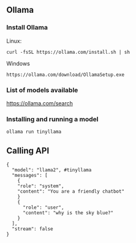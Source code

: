 ## Ollama

### Install Ollama

Linux:
```declarative
curl -fsSL https://ollama.com/install.sh | sh
```

Windows
```declarative
https://ollama.com/download/OllamaSetup.exe
```

### List of models available

https://ollama.com/search

### Installing and running a model

```declarative
ollama run tinyllama
```

## Calling API

```declarative
{
  "model": "llama2", #tinyllama
  "messages": [
    {
    "role": "system",
    "content": "You are a friendly chatbot"
    }
    {
      "role": "user",
      "content": "why is the sky blue?"
    }
  ],
  "stream": false
}
```